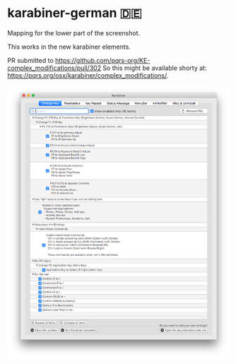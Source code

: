 # karabiner-german 🇩🇪

Mapping for the lower part of the screenshot.

This works in the new karabiner elements.

PR submitted to https://github.com/pqrs-org/KE-complex_modifications/pull/302
So this might be available shorty at: https://pqrs.org/osx/karabiner/complex_modifications/.

<img src="karabiner.png">
